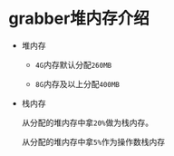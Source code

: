 # grabber堆内存介绍

- 堆内存
  
  - `4G`内存默认分配`260MB`

  - `8G`内存及以上分配`400MB`
  
- 栈内存

  从分配的堆内存中拿`20%`做为栈内存。
  
  从分配的堆内存中拿`5%`作为操作数栈内存
